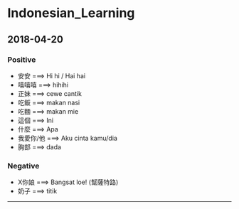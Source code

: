 # Indonesian_Learning

## 2018-04-20
### Positive
* 安安   ===> Hi hi / Hai hai
* 嘻嘻嘻 ===> hihihi
* 正妹   ===> cewe cantik
* 吃飯   ===> makan nasi
* 吃麵   ===> makan mie
* 這個   ===> Ini
* 什麼   ===> Apa
* 我愛你/他 ===> Aku cinta kamu/dia
* 胸部   ===> dada

### Negative
* X你娘 ===> Bangsat loe! (幫薩特路)
* 奶子  ===> titik

---
